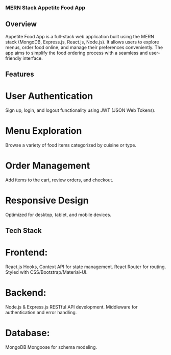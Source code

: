 ### MERN Stack Appetite Food App

## Overview
Appetite Food App is a full-stack web application built using the MERN stack (MongoDB, Express.js, React.js, Node.js). It allows users to explore menus, order food online, and manage their preferences conveniently. The app aims to simplify the food ordering process with a seamless and user-friendly interface.


## Features
# User Authentication
Sign up, login, and logout functionality using JWT (JSON Web Tokens).
# Menu Exploration
Browse a variety of food items categorized by cuisine or type.
# Order Management
Add items to the cart, review orders, and checkout.
# Responsive Design
Optimized for desktop, tablet, and mobile devices.

## Tech Stack
# Frontend:
React.js
Hooks, Context API for state management.
React Router for routing.
Styled with CSS/Bootstrap/Material-UI.
# Backend:
Node.js & Express.js
RESTful API development.
Middleware for authentication and error handling.
# Database:
MongoDB
Mongoose for schema modeling.


